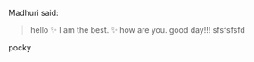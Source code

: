 Madhuri said:
 


>hello
>:sparkles: I am the best. :sparkles:
> how are you.
>good day!!!
>sfsfsfsfd

pocky